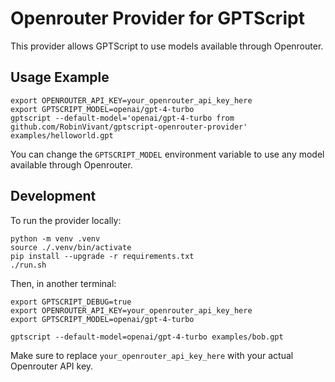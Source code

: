 # Openrouter Provider for GPTScript

This provider allows GPTScript to use models available through Openrouter.

## Usage Example

```
export OPENROUTER_API_KEY=your_openrouter_api_key_here
export GPTSCRIPT_MODEL=openai/gpt-4-turbo
gptscript --default-model='openai/gpt-4-turbo from github.com/RobinVivant/gptscript-openrouter-provider' examples/helloworld.gpt
```

You can change the `GPTSCRIPT_MODEL` environment variable to use any model available through Openrouter.

## Development

To run the provider locally:

```
python -m venv .venv
source ./.venv/bin/activate
pip install --upgrade -r requirements.txt
./run.sh
```

Then, in another terminal:

```
export GPTSCRIPT_DEBUG=true
export OPENROUTER_API_KEY=your_openrouter_api_key_here
export GPTSCRIPT_MODEL=openai/gpt-4-turbo

gptscript --default-model=openai/gpt-4-turbo examples/bob.gpt
```

Make sure to replace `your_openrouter_api_key_here` with your actual Openrouter API key.
